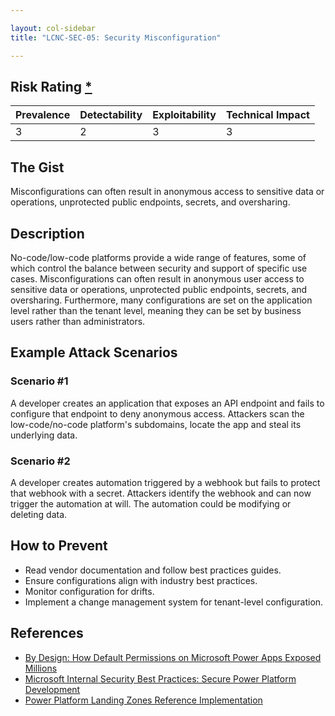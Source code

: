 ```yaml
---

layout: col-sidebar
title: "LCNC-SEC-05: Security Misconfiguration"

---
```


## Risk Rating [*](https://owasp.org/www-project-top-ten/2017/Note_About_Risks)

| Prevalence | Detectability | Exploitability | Technical Impact |
| --- | --- | --- | --- |
| 3 | 2 | 3 | 3 |

## The Gist

Misconfigurations can often result in anonymous access to sensitive data or operations, unprotected public endpoints, secrets, and oversharing.

## Description

No-code/low-code platforms provide a wide range of features, some of which control the balance between security and support of specific use cases. 
Misconfigurations can often result in anonymous user access to sensitive data or operations, unprotected public endpoints, secrets, and oversharing.
Furthermore, many configurations are set on the application level rather than the tenant level, meaning they can be set by business users rather than administrators.

## Example Attack Scenarios

### Scenario #1

A developer creates an application that exposes an API endpoint and fails to configure that endpoint to deny anonymous access.
Attackers scan the low-code/no-code platform's subdomains, locate the app and steal its underlying data.

### Scenario #2

A developer creates automation triggered by a webhook but fails to protect that webhook with a secret.
Attackers identify the webhook and can now trigger the automation at will.
The automation could be modifying or deleting data.

## How to Prevent

- Read vendor documentation and follow best practices guides.
- Ensure configurations align with industry best practices.
- Monitor configuration for drifts.
- Implement a change management system for tenant-level configuration.

## References

- [By Design: How Default Permissions on Microsoft Power Apps Exposed Millions](https://www.upguard.com/breaches/power-apps)
- [Microsoft Internal Security Best Practices: Secure Power Platform Development](https://www.youtube.com/watch?v=h9FrOEfc81s)
- [Power Platform Landing Zones Reference Implementation](https://github.com/microsoft/industry/blob/main/foundations/powerPlatform/referenceImplementation/readme.md#power-platform-landing-zones-reference-implementation)